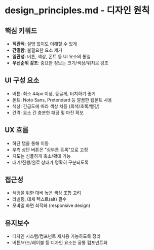 # design_principles.md - 디자인 원칙

## 핵심 키워드
- **직관적**: 설명 없이도 이해할 수 있게
- **간결함**: 불필요한 요소 제거
- **일관성**: 버튼, 색상, 폰트 등 UI 요소의 통일
- **우선순위 강조**: 중요한 정보는 크기/색상/위치로 강조

## UI 구성 요소
- 버튼: 최소 44px 이상, 둥글게, 터치하기 좋게
- 폰트: Noto Sans, Pretendard 등 깔끔한 웹폰트 사용
- 색상: 긴급도에 따라 색상 차등 (회색/초록/빨강)
- 간격: 요소 간 충분한 패딩 및 마진 확보

## UX 흐름
- 하단 탭을 통해 이동
- 우측 상단 버튼은 "심부름 등록"으로 고정
- 지도는 심플하게 축소/확대 가능
- 대기/진행/완료 상태가 명확히 구분되도록

## 접근성
- 색맹을 위한 대비 높은 색상 조합 고려
- 라벨링, 대체 텍스트(alt) 필수
- 모바일 화면 최적화 (responsive design)

## 유지보수
- 디자인 시스템/컴포넌트 재사용 가능하도록 정리
- 버튼/카드/레이블 등 디자인 요소는 공통 컴포넌트화

